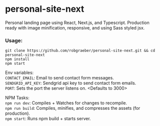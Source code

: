 # personal-site-next

Personal landing page using React, Next.js, and Typescript. Production ready with image minification, responsive, and using Sass styled jsx.

### Usage:

```
git clone https://github.com/robgraeber/personal-site-next.git && cd personal-site-next
npm install
npm start
```

Env variables:  
`CONTACT_EMAIL`: Email to send contact form messages.  
`SENDGRID_API_KEY`: Sendgrid api key to send contact form emails.  
`PORT`: Sets the port the server listens on. <Defaults to 3000>

NPM Tasks:  
`npm run dev`: Compiles + Watches for changes to recompile.  
`npm run build`: Compiles, minifies, and compresses the assets (for production).  
`npm start`: Runs npm build + starts server.
